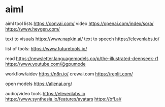 # aiml
aiml tool lists
https://convai.com/
video https://openai.com/index/sora/
      https://www.heygen.com/
      
text to visuals https://www.napkin.ai/
text to speech https://elevenlabs.io/


list of tools:
https://www.futuretools.io/



read
https://newsletter.languagemodels.co/p/the-illustrated-deepseek-r1
https://www.youtube.com/@gpumode


workflow/aidev
https://n8n.io/
crewai.com
https://replit.com/


open models
https://allenai.org/

audio/video tools
https://elevenlabs.io
https://www.synthesia.io/features/avatars
https://bfl.ai/
